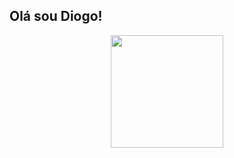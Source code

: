 ## Olá sou Diogo!
<div align="center">
  <a href="https://github.com/Diog010101">
  <img height="180em" src="https://github-readme-stats.vercel.app/api?username=Diog010101&show_icons=true&theme=merko&include_all_commits=true&count_private=true"/>
</div>
